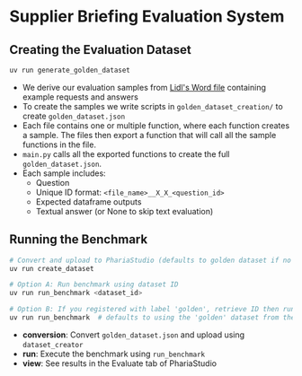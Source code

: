 # Supplier Briefing Evaluation System


## Creating the Evaluation Dataset

```bash
uv run generate_golden_dataset
```

- We derive our evaluation samples from [Lidl's Word file](https://aleph-alpha.atlassian.net/wiki/spaces/Customer/pages/1656881735/Example+Requests+Responses) containing example requests and answers
- To create the samples we write scripts in `golden_dataset_creation/` to create `golden_dataset.json`
- Each file contains one or multiple function, where each function creates a sample. The files then export a function that will call all the sample functions in the file.
- `main.py` calls all the exported functions to create the full `golden_dataset.json`.
- Each sample includes:
  - Question
  - Unique ID format: `<file_name>__X_X_<question_id>`
  - Expected dataframe outputs
  - Textual answer (or None to skip text evaluation)


## Running the Benchmark

```bash
# Convert and upload to PhariaStudio (defaults to golden dataset if no args)
uv run create_dataset

# Option A: Run benchmark using dataset ID
uv run run_benchmark <dataset_id>

# Option B: If you registered with label 'golden', retrieve ID then run
uv run run_benchmark  # defaults to using the 'golden' dataset from the registry
```

- **conversion**: Convert `golden_dataset.json` and upload using `dataset_creator`
- **run**: Execute the benchmark using `run_benchmark`
- **view**: See results in the Evaluate tab of PhariaStudio



